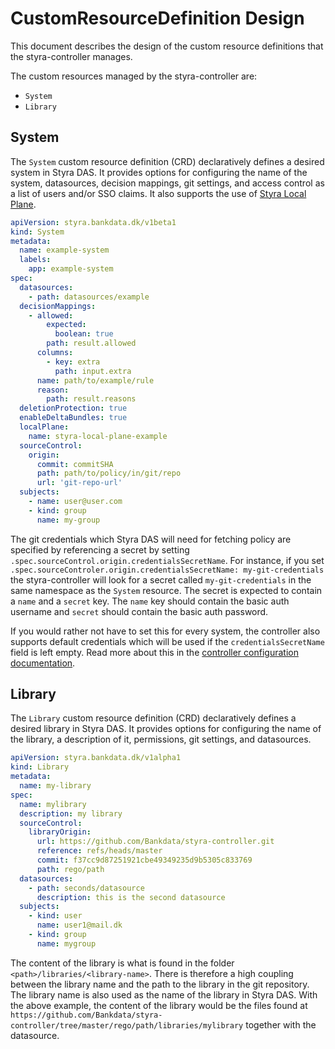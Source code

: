 # CustomResourceDefinition Design

This document describes the design of the custom resource definitions that the
styra-controller manages.

The custom resources managed by the styra-controller are:

* `System`
* `Library`

## System  

The `System` custom resource definition (CRD) declaratively defines a desired
system in Styra DAS. It provides options for configuring the name of the
system, datasources, decision mappings, git settings, and access control as a
list of users and/or SSO claims. It also supports the use of 
[Styra Local Plane](https://docs.styra.com/das/policies/policy-organization/systems/use-styra-local-plane).

```yaml
apiVersion: styra.bankdata.dk/v1beta1
kind: System
metadata:
  name: example-system
  labels:
    app: example-system
spec:
  datasources:
    - path: datasources/example
  decisionMappings:
    - allowed:
        expected:
          boolean: true
        path: result.allowed
      columns:
        - key: extra
          path: input.extra
      name: path/to/example/rule
      reason:
        path: result.reasons
  deletionProtection: true
  enableDeltaBundles: true
  localPlane:
    name: styra-local-plane-example
  sourceControl:
    origin:
      commit: commitSHA
      path: path/to/policy/in/git/repo
      url: 'git-repo-url'
  subjects:
    - name: user@user.com
    - kind: group
      name: my-group
```

The git credentials which Styra DAS will need for fetching policy are specified
by referencing a secret by setting
`.spec.sourceControl.origin.credentialsSecretName`. For instance, if you set
`.spec.sourceControler.origin.credentialsSecretName: my-git-credentials` the
styra-controller will look for a secret called `my-git-credentials` in the same
namespace as the `System` resource. The secret is expected to contain a `name`
and a `secret` key. The `name` key should contain the basic auth username and
`secret` should contain the basic auth password.

If you would rather not have to set this for every system, the controller also
supports default credentials which will be used if the `credentialsSecretName`
field is left empty. Read more about this in the 
[controller configuration documentation](configuration.md#default-git-credentials).

## Library

The `Library` custom resource definition (CRD) declaratively defines a desired library 
in Styra DAS. It provides options for configuring the name of the library, a 
description of it, permissions, git settings, and datasources.

```yaml
apiVersion: styra.bankdata.dk/v1alpha1
kind: Library
metadata:
  name: my-library
spec:
  name: mylibrary
  description: my library
  sourceControl:
    libraryOrigin:
      url: https://github.com/Bankdata/styra-controller.git
      reference: refs/heads/master
      commit: f37cc9d87251921cbe49349235d9b5305c833769
      path: rego/path
  datasources:
    - path: seconds/datasource
      description: this is the second datasource 
  subjects:
    - kind: user
      name: user1@mail.dk
    - kind: group
      name: mygroup
```

The content of the library is what is found in the folder `<path>/libraries/<library-name>`. 
There is therefore a high coupling between the library name and the path to the library in 
the git repository. The library name is also used as the name of the library in Styra DAS.
With the above example, the content of the library would be the files found at 
`https://github.com/Bankdata/styra-controller/tree/master/rego/path/libraries/mylibrary` 
together with the datasource.